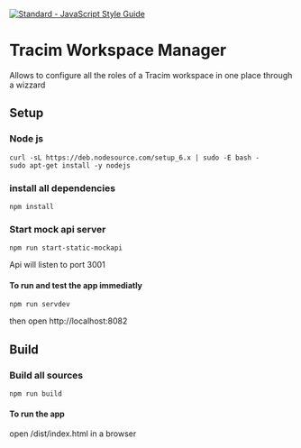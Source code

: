 [![Standard - JavaScript Style Guide](https://img.shields.io/badge/code%20style-standard-brightgreen.svg)](http://standardjs.com/)

# Tracim Workspace Manager
Allows to configure all the roles of a Tracim workspace in one place through a wizzard

## Setup
### Node js
```
curl -sL https://deb.nodesource.com/setup_6.x | sudo -E bash -
sudo apt-get install -y nodejs
```

### install all dependencies
```
npm install
```

### Start mock api server
```
npm run start-static-mockapi
```
Api will listen to port 3001

#### To run and test the app immediatly
```
npm run servdev
```
then open http://localhost:8082

## Build
### Build all sources
```
npm run build
```
#### To run the app
open /dist/index.html in a browser

